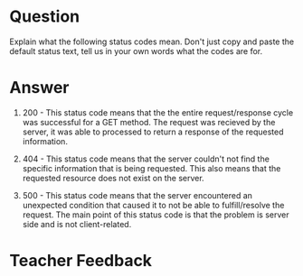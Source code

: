 # Question

Explain what the following status codes mean. Don't just copy and paste the default status text, tell us in your own words what the codes are for.

# Answer

1. 200 - This status code means that the the entire request/response cycle was successful for a GET method. The request was recieved by the server, it was able to processed to return a response of the requested information.

2. 404 - This status code means that the server couldn't not find the specific information that is being requested. This also means that the requested resource does not exist on the server.

3. 500 - This status code means that the server encountered an unexpected condition that caused it to not be able to fulfill/resolve the request. The main point of this status code is that the problem is server side and is not client-related.

# Teacher Feedback
